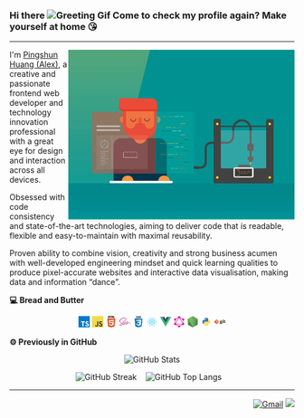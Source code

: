 ### Hi there <img alt="Greeting Gif" src="https://media.giphy.com/media/hvRJCLFzcasrR4ia7z/giphy.gif" width="25px"> Come to check my profile again? Make yourself at home 😘

---

<img align="right" alt="Profile Gif" src="https://github.com/pingshunhuangalex/pingshunhuangalex/blob/main/assets/coding-and-building.gif?raw=true" width="400" height="300">

I'm [Pingshun Huang (Alex)](https://www.linkedin.com/in/pingshunhuangalex/), a creative and passionate frontend web developer and technology innovation professional with a great eye for design and interaction across all devices.

Obsessed with code consistency and state-of-the-art technologies, aiming to deliver code that is readable, flexible and easy-to-maintain with maximal reusability.

Proven ability to combine vision, creativity and strong business acumen with well-developed engineering mindset and quick learning qualities to produce pixel-accurate websites and interactive data visualisation, making data and information “dance”.

**💻 Bread and Butter**

<p align="center">
  <code><img alt="TypeScript" height="20" src="https://raw.githubusercontent.com/github/explore/80688e429a7d4ef2fca1e82350fe8e3517d3494d/topics/typescript/typescript.png"></code>
  <code><img alt="JavaScript" height="20" src="https://raw.githubusercontent.com/github/explore/80688e429a7d4ef2fca1e82350fe8e3517d3494d/topics/javascript/javascript.png"></code>
  <code><img alt="HTML" height="20" src="https://raw.githubusercontent.com/github/explore/80688e429a7d4ef2fca1e82350fe8e3517d3494d/topics/html/html.png"></code>
  <code><img alt="SASS" height="20" src="https://raw.githubusercontent.com/github/explore/80688e429a7d4ef2fca1e82350fe8e3517d3494d/topics/sass/sass.png"></code>
  <code><img alt="CSS" height="20" src="https://raw.githubusercontent.com/github/explore/80688e429a7d4ef2fca1e82350fe8e3517d3494d/topics/css/css.png"></code>
  <code><img alt="React" height="20" src="https://raw.githubusercontent.com/github/explore/80688e429a7d4ef2fca1e82350fe8e3517d3494d/topics/react/react.png"></code>
  <code><img alt="Vue" height="20" src="https://raw.githubusercontent.com/github/explore/80688e429a7d4ef2fca1e82350fe8e3517d3494d/topics/vue/vue.png"></code>
  <code><img alt="GraphQL" height="20" src="https://raw.githubusercontent.com/github/explore/5c058a388828bb5fde0bcafd4bc867b5bb3f26f3/topics/graphql/graphql.png"></code>
  <code><img alt="Node" height="20" src="https://raw.githubusercontent.com/github/explore/80688e429a7d4ef2fca1e82350fe8e3517d3494d/topics/nodejs/nodejs.png"></code>
  <code><img alt="Python" height="20" src="https://raw.githubusercontent.com/github/explore/80688e429a7d4ef2fca1e82350fe8e3517d3494d/topics/python/python.png"></code>
  <code><img alt="Git" height="20" src="https://raw.githubusercontent.com/github/explore/80688e429a7d4ef2fca1e82350fe8e3517d3494d/topics/git/git.png"></code>
</p>

**⚙️ Previously in GitHub**

<p align="center">
  <img alt="GitHub Stats" height="138px" src="https://github-readme-stats.vercel.app/api?username=pingshunhuangalex&hide_title=true&hide_border=true&show_icons=true&include_all_commits=true&count_private=true&line_height=22&theme=nightowl">
</p>
<p align="center">
  <img alt="GitHub Streak" height="138px" src="https://github-readme-streak-stats.herokuapp.com/?user=pingshunhuangalex&hide_border=true&theme=nightowl">&nbsp;&nbsp;&nbsp;
  <img alt="GitHub Top Langs" height="138px" src="https://github-readme-stats.vercel.app/api/top-langs/?username=pingshunhuangalex&hide=html&hide_title=true&hide_border=true&layout=compact&langs_count=8&theme=nightowl">&nbsp;&nbsp;&nbsp;
</p>

---

<p align="right">
  <a href="mailto:alex.g.huang@gmail.com"><img alt="Gmail" src="https://img.shields.io/badge/gmail-%23D14836.svg?&style=for-the-badge&logo=gmail&logoColor=white"></a>
  <a href="https://www.linkedin.com/in/pingshunhuangalex/"><img src="https://img.shields.io/badge/linkedin-%230077B5.svg?&style=for-the-badge&logo=linkedin&logoColor=white"></a>
</p>
